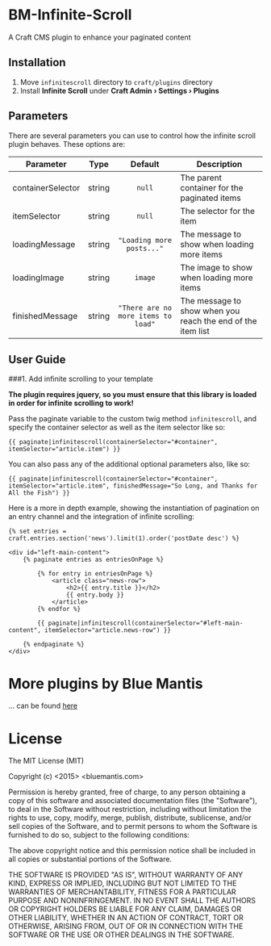 # BM-Infinite-Scroll
A Craft CMS plugin to enhance your paginated content

## Installation

1. Move `infinitescroll` directory to `craft/plugins` directory
2. Install **Infinite Scroll** under **Craft Admin &rsaquo; Settings &rsaquo; Plugins**

## Parameters

There are several parameters you can use to control how the infinite scroll plugin behaves. These options are:

| Parameter         | Type      | Default                              | Description                                                       |
| ----------------- | :-------: | :----------------------------------: | ----------------------------------------------------------------- |
| containerSelector | string    | `null`                               | The parent container for the paginated items                      |
| itemSelector      | string    | `null`                               | The selector for the item                                         |
| loadingMessage    | string    | `"Loading more posts..."`              | The message to show when loading more items                       |
| loadingImage      | string    | `image`                              | The image to show when loading more items                         |
| finishedMessage   | string    | `"There are no more items to load"`    | The message to show when you reach the end of the item list       |

## User Guide

###1. Add infinite scrolling to your template

**The plugin requires jquery, so you must ensure that this library is loaded in order for infinite scrolling to work!**

Pass the paginate variable to the custom twig method `infinitescroll`, and specify the container selector as well as the item selector like so:

`{{ paginate|infinitescroll(containerSelector="#container", itemSelector="article.item") }}`

You can also pass any of the additional optional parameters also, like so:

`{{ paginate|infinitescroll(containerSelector="#container", itemSelector="article.item", finishedMessage="So Long, and Thanks for All the Fish") }}`

Here is a more in depth example, showing the instantiation of pagination on an entry channel and the integration of infinite scrolling:

    {% set entries = craft.entries.section('news').limit(1).order('postDate desc') %}

    <div id="left-main-content">
        {% paginate entries as entriesOnPage %}

            {% for entry in entriesOnPage %}
                <article class="news-row">
                    <h2>{{ entry.title }}</h2>
                    {{ entry.body }}
                </article>
            {% endfor %}

            {{ paginate|infinitescroll(containerSelector="#left-main-content", itemSelector="article.news-row") }}

        {% endpaginate %}
    </div>


# More plugins by Blue Mantis

... can be found [here](http://plugins.bluemantis.com/)


# License

The MIT License (MIT)

Copyright (c) <2015> <bluemantis.com>

Permission is hereby granted, free of charge, to any person obtaining a copy
of this software and associated documentation files (the "Software"), to deal
in the Software without restriction, including without limitation the rights
to use, copy, modify, merge, publish, distribute, sublicense, and/or sell
copies of the Software, and to permit persons to whom the Software is
furnished to do so, subject to the following conditions:

The above copyright notice and this permission notice shall be included in
all copies or substantial portions of the Software.

THE SOFTWARE IS PROVIDED "AS IS", WITHOUT WARRANTY OF ANY KIND, EXPRESS OR
IMPLIED, INCLUDING BUT NOT LIMITED TO THE WARRANTIES OF MERCHANTABILITY,
FITNESS FOR A PARTICULAR PURPOSE AND NONINFRINGEMENT. IN NO EVENT SHALL THE
AUTHORS OR COPYRIGHT HOLDERS BE LIABLE FOR ANY CLAIM, DAMAGES OR OTHER
LIABILITY, WHETHER IN AN ACTION OF CONTRACT, TORT OR OTHERWISE, ARISING FROM,
OUT OF OR IN CONNECTION WITH THE SOFTWARE OR THE USE OR OTHER DEALINGS IN
THE SOFTWARE.

